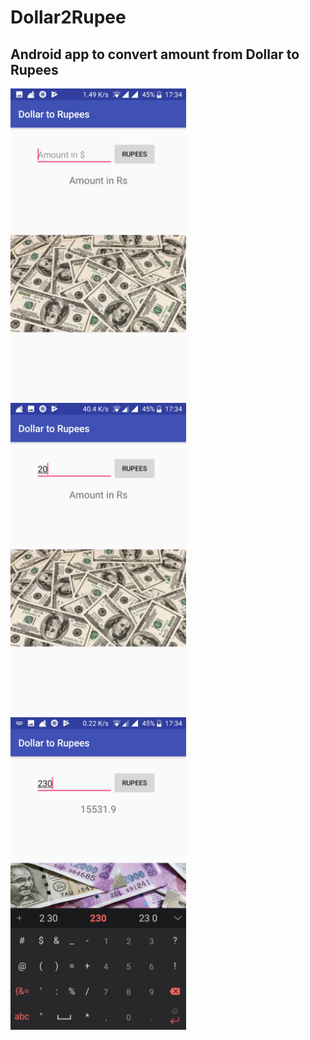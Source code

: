 # Dollar2Rupee

## Android app to convert amount from Dollar to Rupees


<img src="Start.jpg"  allign="center" height="500"   />

<img src="Amount.jpg" allign="centre" height="500"    />

<img src="Conversion.jpg"  height="500"  />

